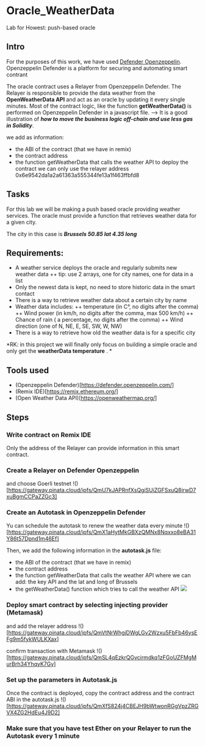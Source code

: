 # Oracle_WeatherData
Lab for Howest: push-based oracle

## Intro

For the purposes of this work, we have used [Defender Openzeppelin](https://defender.openzeppelin.com/). 
Openzeppelin Defender is a platform for securing and automating smart contrant

The oracle contract uses a Relayer from Openzeppelin Defender.
The Relayer is responsible to provide the data weather from the **OpenWeatherData API** and act as an oracle by updating it every single minutes.
Most of the contract logic, like the function **getWeatherData()** is performed on Openzeppelin Defender in a javascript file.
--> It is a good illustration of ***how to move the business logic off-chain and use less gas in Solidity***.


we add as information:
- the ABI of the contract (that we have in remix)
- the contract address
- the function getWeatherData that calls the weather API
to deploy the contract we can only use the relayer address 0x6e9542da1a2a61363a555344fe13a1f463ffbfd8


## Tasks
For this lab we will be making a push based oracle providing weather services.
The oracle must provide a function that retrieves weather data for a given city.

The city in this case is ***Brussels 50.85 lat 4.35 long***

##  Requirements:

+ A weather service deploys the oracle and regularly submits new weather data
++ tip: use 2 arrays, one for city names, one for data in a list
+ Only the newest data is kept, no need  to store  historic data in the smart contact
+ There is a way to retrieve weather data about a certain city by name
+ Weather data includes:
++ temperature (in C°, no digits after the comma)
++ Wind power (in km/h, no digits after the comma, max 500 km/h)
++ Chance of rain ( a percentage, no digits after the comma)
++ Wind direction (one of N, NE, E, SE, SW, W, NW)
+ There is a way to retrieve how old the weather data is for a specific city

*RK: in this project we will finally only focus on building a simple oracle and only get the **weatherData temperature** . *

## Tools used

+ (Openzeppelin Defender)[https://defender.openzeppelin.com/]
+ (Remix IDE)[https://remix.ethereum.org/]
+ (Open Weather Data API)[https://openweathermap.org/]

## Steps

### Write contract on Remix IDE 
Only the address of the Relayer can provide information in this smart contract.

### Create a Relayer on Defender Openzeppelin 
and choose Goerli testnet
!()[https://gateway.pinata.cloud/ipfs/QmU7kJAPRnfXsQgiSUiZGFSxuQ8irwD7xuBgmCCPaZZGc3]

### Create an Autotask in Openzeppelin Defender
Yu can schedule the autotask to renew the weather data every minute
!()[https://gateway.pinata.cloud/ipfs/QmX1aHytMkGBXzQMNx8Nqxxo8eBA31Y86t57Dpnd1m46Ef]

Then, we add the following information in the **autotask.js** file:
- the ABI of the contract (that we have in remix)
- the contract address
- the function getWeatherData that calls the weather API where we can add:
   the key API and the lat and long of Brussels
- the getWeatherData() function which tries to call the weather API
![](https://gateway.pinata.cloud/ipfs/QmSqX6v9utdAghybK9aD9ptBuwvqtLXPz8tYjHgsy6D8Jn)

### Deploy smart contract by selecting injecting provider (Metamask)
and add the relayer address
!()[https://gateway.pinata.cloud/ipfs/QmVtNrWhgjDWgLGv2Wzxu5FbFb46ysEFg9m5fykWULKXax]

confirm transaction with Metamask
!()[https://gateway.pinata.cloud/ipfs/QmSL4qEzkrQGvcirmdkq1zFGoUZFMgMurBrh34YhqyK7Gy]


### Set up the parameters in Autotask.js
Once the contract is deployed, copy the contract address and the contract ABI in the autotask.js 
!()[https://gateway.pinata.cloud/ipfs/QmXfS824j4CBEJH9bWtwonRGgVpzZRGVX4ZG2HdEu4J9D2]


### Make sure that you have test Ether on your Relayer to run the Autotask every 1 minute


